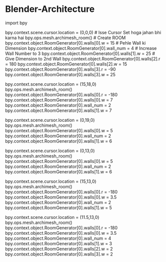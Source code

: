 # Blender-Architecture

import bpy

bpy.context.scene.cursor.location = (0,0,0) # Isse Cursor Set hoga jahan bhi karna hai
bpy.ops.mesh.archimesh_room() # Create ROOM
bpy.context.object.RoomGenerator[0].walls[0].w = 15 # Pehle Wall ki Dimension
bpy.context.object.RoomGenerator[0].wall_num = 4  # Increase Wall Number to 3
bpy.context.object.RoomGenerator[0].walls[1].w = 25 # Give Dimension to 2nd Wall
bpy.context.object.RoomGenerator[0].walls[2].r = 180
bpy.context.object.RoomGenerator[0].walls[2].w = 15
bpy.context.object.RoomGenerator[0].walls[3].r = -90 
bpy.context.object.RoomGenerator[0].walls[3].w = 25

bpy.context.scene.cursor.location = (15,18,0)
bpy.ops.mesh.archimesh_room()
bpy.context.object.RoomGenerator[0].walls[0].r = -180
bpy.context.object.RoomGenerator[0].walls[0].w = 7
bpy.context.object.RoomGenerator[0].wall_num = 2 
bpy.context.object.RoomGenerator[0].walls[1].w = 7

bpy.context.scene.cursor.location = (0,19,0)
bpy.ops.mesh.archimesh_room()
bpy.context.object.RoomGenerator[0].walls[0].w = 5
bpy.context.object.RoomGenerator[0].wall_num = 2 
bpy.context.object.RoomGenerator[0].walls[1].w = 6

bpy.context.scene.cursor.location = (0,13,0)
bpy.ops.mesh.archimesh_room()
bpy.context.object.RoomGenerator[0].walls[0].w = 5
bpy.context.object.RoomGenerator[0].wall_num = 2 
bpy.context.object.RoomGenerator[0].walls[1].w = 6

bpy.context.scene.cursor.location = (15,13,0)
bpy.ops.mesh.archimesh_room()
bpy.context.object.RoomGenerator[0].walls[0].r = -180
bpy.context.object.RoomGenerator[0].walls[0].w = 3.5
bpy.context.object.RoomGenerator[0].wall_num = 2 
bpy.context.object.RoomGenerator[0].walls[1].w = 5

bpy.context.scene.cursor.location = (11.5,13,0)
bpy.ops.mesh.archimesh_room()
bpy.context.object.RoomGenerator[0].walls[0].r = -180
bpy.context.object.RoomGenerator[0].walls[0].w = 3.5
bpy.context.object.RoomGenerator[0].wall_num = 4 
bpy.context.object.RoomGenerator[0].walls[1].w = 3
bpy.context.object.RoomGenerator[0].walls[2].w = 2
bpy.context.object.RoomGenerator[0].walls[3].w = 2


  
